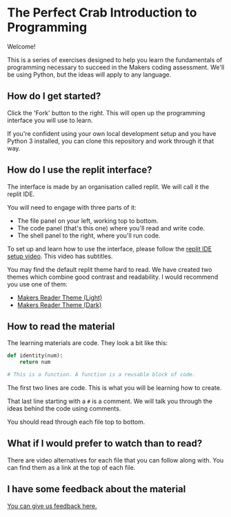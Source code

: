 # The Perfect Crab Introduction to Programming

Welcome!

This is a series of exercises designed to help you learn the
fundamentals of programming necessary to succeed in the
Makers coding assessment. We'll be using Python, but the
ideas will apply to any language.

## How do I get started?

Click the 'Fork' button to the right. This will open up the
programming interface you will use to learn.

If you're confident using your own local development setup
and you have Python 3 installed, you can clone this
repository and work through it that way. 

## How do I use the replit interface?

The interface is made by an organisation called replit. We
will call it the replit IDE.

You will need to engage with three parts of it:

* The file panel on your left, working top to bottom.
* The code panel (that's this one) where you'll read and
  write code.
* The shell panel to the right, where you'll run code.

To set up and learn how to use the interface, please follow
the [replit IDE setup video](#link-to-video). This video has
subtitles.

You may find the default replit theme hard to read. We have
created two themes which combine good contrast and
readability. I would recommend you use one of them:

* [Makers Reader Theme (Light)](https://replit.com/theme/@neoeno/makers-reader)
* [Makers Reader Theme (Dark)](https://replit.com/theme/@neoeno/makers-reader-dark)

## How to read the material

The learning materials are code. They look a bit like this:

```python
def identity(num):
    return num

# This is a function. A function is a reusable block of code.
```

The first two lines are code. This is what you will be
learning how to create.

That last line starting with a `#` is a comment. We will
talk you through the ideas behind the code using comments.

You should read through each file top to bottom.

## What if I would prefer to watch than to read?

There are video alternatives for each file that you can
follow along with. You can find them as a link at the top of
each file.

## I have some feedback about the material

[You can give us feedback
here.](https://airtable.com/shrDOnkLFDkRiOHmU?prefill_Repository=IntroToProgramming)
